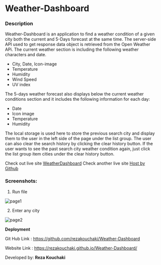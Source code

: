 # Weather-Dashboard

### Description
Weather-Dashboard is an application to find a weather condition of a given city both the current and 5-Days forecast at the same time.
The server-side API used to get response data object is retrieved from the Open Weather APi.
The current weather section is including the following weather characters and date.

- City, Date, Icon-image
- Temperature
- Humidity
- Wind Speed
- UV index

The 5-days weather forecast also displays below the current weather conditions section and it includes the following information for each day:

- Date
- Icon image
- Temperature
- Humidity

The local storage is used here to store the previous search city and display them to the user in the left side of the page under the list group. The user can also clear the search history by clicking the clear history button.
If the user wants to see the past search city weather condition again, just click the list group item cities under the clear history button.

Check out live site [WeatherDashboard](https://rezakouchaki.github.io/Weather-Dashboard/)
Check another live site [Host by Github](https://rezakouchaki.github.io/Weather-Dashboard/)

### Screenshots:
1. Run file 

![page1](https://user-images.githubusercontent.com/114640427/216396237-7bff3d20-141c-4f06-9804-448cb9019361.png)

2. Enter any city

![page2](https://user-images.githubusercontent.com/114640427/216396325-325bffae-fb50-4eb7-8e19-78648456de8f.png)

**Deployment**

Git Hub Link : https://github.com/rezakouchaki/Weather-Dashboard

Website Link : https://rezakouchaki.github.io/Weather-Dashboard/

Developed by: **Reza Kouchaki**

